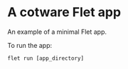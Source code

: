 # A cotware Flet app

An example of a minimal Flet app.

To run the app:

```
flet run [app_directory]
```